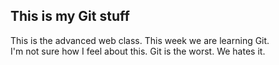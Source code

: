 ## This is my Git stuff ##
This is the advanced web class.
This week we are learning Git.  
I'm not sure how I feel about this.
Git is the worst. We hates it.

